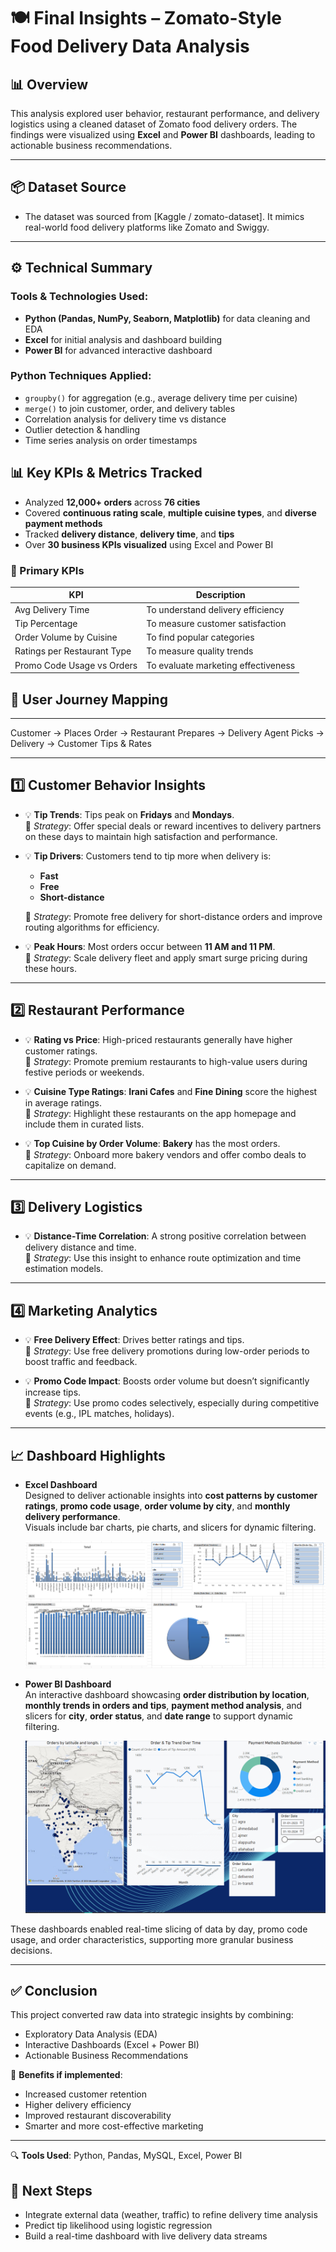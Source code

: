 # 🍽️ Final Insights – Zomato-Style Food Delivery Data Analysis

## 📊 Overview

This analysis explored user behavior, restaurant performance, and delivery logistics using a cleaned dataset of Zomato food delivery orders. The findings were visualized using **Excel** and **Power BI** dashboards, leading to actionable business recommendations.

---

## 📦 Dataset Source
- The dataset was sourced from [Kaggle / zomato-dataset]. It mimics real-world food delivery platforms like Zomato and Swiggy.

---

## ⚙️ Technical Summary

### Tools & Technologies Used:
- **Python (Pandas, NumPy, Seaborn, Matplotlib)** for data cleaning and EDA
- **Excel** for initial analysis and dashboard building
- **Power BI** for advanced interactive dashboard

### Python Techniques Applied:
- `groupby()` for aggregation (e.g., average delivery time per cuisine)
- `merge()` to join customer, order, and delivery tables
- Correlation analysis for delivery time vs distance
- Outlier detection & handling
- Time series analysis on order timestamps


## 📊 Key KPIs & Metrics Tracked

- Analyzed **12,000+ orders** across **76 cities**
- Covered **continuous rating scale**, **multiple cuisine types**, and **diverse payment methods**
- Tracked **delivery distance**, **delivery time**, and **tips**
- Over **30 business KPIs visualized** using Excel and Power BI

### 📌 Primary KPIs

| KPI | Description |
|-----|-------------|
| Avg Delivery Time | To understand delivery efficiency |
| Tip Percentage | To measure customer satisfaction |
| Order Volume by Cuisine | To find popular categories |
| Ratings per Restaurant Type | To measure quality trends |
| Promo Code Usage vs Orders | To evaluate marketing effectiveness |


## 🔄 User Journey Mapping
---

Customer → Places Order → Restaurant Prepares → Delivery Agent Picks → Delivery → Customer Tips & Rates

---

## 1️⃣ Customer Behavior Insights

- 💡 **Tip Trends**: Tips peak on **Fridays** and **Mondays**.  
  🔧 *Strategy*: Offer special deals or reward incentives to delivery partners on these days to maintain high satisfaction and performance.

- 💡 **Tip Drivers**: Customers tend to tip more when delivery is:
  - **Fast**
  - **Free**
  - **Short-distance**
  
  🔧 *Strategy*: Promote free delivery for short-distance orders and improve routing algorithms for efficiency.

- 💡 **Peak Hours**: Most orders occur between **11 AM and 11 PM**.  
  🔧 *Strategy*: Scale delivery fleet and apply smart surge pricing during these hours.

---

## 2️⃣ Restaurant Performance

- 💡 **Rating vs Price**: High-priced restaurants generally have higher customer ratings.  
  🔧 *Strategy*: Promote premium restaurants to high-value users during festive periods or weekends.

- 💡 **Cuisine Type Ratings**: **Irani Cafes** and **Fine Dining** score the highest in average ratings.  
  🔧 *Strategy*: Highlight these restaurants on the app homepage and include them in curated lists.

- 💡 **Top Cuisine by Order Volume**: **Bakery** has the most orders.  
  🔧 *Strategy*: Onboard more bakery vendors and offer combo deals to capitalize on demand.

---

## 3️⃣ Delivery Logistics

- 💡 **Distance-Time Correlation**: A strong positive correlation between delivery distance and time.  
  🔧 *Strategy*: Use this insight to enhance route optimization and time estimation models.

---

## 4️⃣ Marketing Analytics

- 💡 **Free Delivery Effect**: Drives better ratings and tips.  
  🔧 *Strategy*: Use free delivery promotions during low-order periods to boost traffic and feedback.

- 💡 **Promo Code Impact**: Boosts order volume but doesn’t significantly increase tips.  
  🔧 *Strategy*: Use promo codes selectively, especially during competitive events (e.g., IPL matches, holidays).

---

## 📈 Dashboard Highlights


- **Excel Dashboard**  
  Designed to deliver actionable insights into **cost patterns by customer ratings**, **promo code usage**, **order volume by city**, and **monthly delivery performance**.  
  Visuals include bar charts, pie charts, and slicers for dynamic filtering.

  ![Excel Dashboard](Dashboards/Zomato_Business_Insights_ex.png)

- **Power BI Dashboard**  
  An interactive dashboard showcasing **order distribution by location**, **monthly trends in orders and tips**, **payment method analysis**, and slicers for **city**, **order status**, and **date range** to support dynamic filtering.

  ![Power BI Dashboard](Dashboards/Zomato_Business_Insights_bi.png)

These dashboards enabled real-time slicing of data by day, promo code usage, and order characteristics, supporting more granular business decisions.

---

## ✅ Conclusion

This project converted raw data into strategic insights by combining:
- Exploratory Data Analysis (EDA)
- Interactive Dashboards (Excel + Power BI)
- Actionable Business Recommendations

📌 **Benefits if implemented**:
- Increased customer retention
- Higher delivery efficiency
- Improved restaurant discoverability
- Smarter and more cost-effective marketing

---

🔍 **Tools Used**: Python, Pandas, MySQL, Excel, Power BI    

## 🔄 Next Steps
- Integrate external data (weather, traffic) to refine delivery time analysis
- Predict tip likelihood using logistic regression
- Build a real-time dashboard with live delivery data streams
